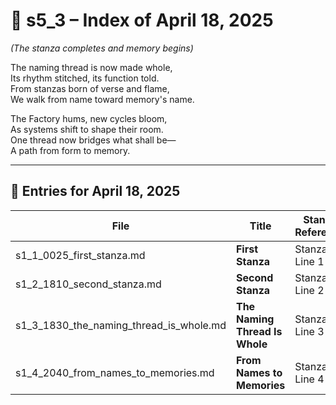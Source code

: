 <!-- Save to: shagi_archives/gdj_25/s04/s00/s5_3_index_of_18.md -->

# 📘 s5_3 – Index of April 18, 2025  

*(The stanza completes and memory begins)*

The naming thread is now made whole,  
Its rhythm stitched, its function told.  
From stanzas born of verse and flame,  
We walk from name toward memory's name.  

The Factory hums, new cycles bloom,  
As systems shift to shape their room.  
One thread now bridges what shall be—  
A path from form to memory.

---

## 📜 Entries for April 18, 2025

| File | Title | Stanza Reference | Time |
|------|-------|------------------|------|
| s1_1_0025_first_stanza.md | **First Stanza** | Stanza 1, Line 1 | 12:25 AM |
| s1_2_1810_second_stanza.md | **Second Stanza** | Stanza 1, Line 2 | 06:10 PM |
| s1_3_1830_the_naming_thread_is_whole.md | **The Naming Thread Is Whole** | Stanza 1, Line 3 | 06:30 PM |
| s1_4_2040_from_names_to_memories.md | **From Names to Memories** | Stanza 1, Line 4 | 08:40 PM |
